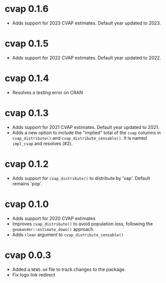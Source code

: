 # cvap 0.1.6
* Adds support for 2023 CVAP estimates. Default year updated to 2023.

# cvap 0.1.5
* Adds support for 2022 CVAP estimates. Default year updated to 2022.

# cvap 0.1.4
* Resolves a testing error on CRAN

# cvap 0.1.3
* Adds support for 2021 CVAP estimates. Default year updated to 2021.
* Adds a new option to include the "implied" total of the `cvap` columns in `cvap_distribute()` and `cvap_distribute_censable()`. It is named `impl_cvap` and resolves (#2).

# cvap 0.1.2
* Adds support for `cvap_distribute()` to distribute by 'vap'. Default remains 'pop'.

# cvap 0.1.0
* Adds support for 2020 CVAP estimates
* Improves `cvap_distribute()` to avoid population loss, following the `geomander::estimate_down()` approach.
* Adds `clean` argument to `cvap_distribute_censable()`

# cvap 0.0.3

* Added a `NEWS.md` file to track changes to the package.
* Fix logo link redirect
